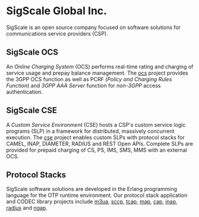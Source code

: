 # SigScale Global Inc.

SigScale is an open source company focused on software solutions for communications service providers (CSP).

## SigScale OCS
An *Online Charging System* (OCS) performs real-time rating and charging of service usage and prepay balance management. The [ocs](https://github.com/sigscale/ocs) project provides the 3GPP OCS function as well as PCRF (*Policy and Charging Rules Function*) and *3GPP AAA Server* function for *non-3GPP* access authentication.

## SigScale CSE
A *Custom Service Environment* (CSE) hosts a CSP's custom service logic programs (SLP) in a framework for distributed, massively concurrent execution. The [cse](https://github.com/sigscale/cse) project enables custom SLPs with protocol stacks for CAMEL, INAP, DIAMETER, RADIUS and REST Open APIs. Complete SLPs are provided for prepaid charging of CS, PS, IMS, SMS, MMS with an external OCS.
 
## Protocol Stacks
SigScale software solutions are developed in the Erlang programming language for the OTP runtime environment. Our protocol stack application and CODEC library projects include [m3ua](https://github.com/sigscale/m3ua), [sccp](https://github.com/sigscale/sccp), [tcap](https://github.com/sigscale/tcap), [map](https://github.com/sigscale/map), [cap](https://github.com/sigscale/cse), [inap](https://github.com/sigscale/inap), [radius](https://github.com/sigscale/radierl) and [ngap](https://github.com/sigscale/5g-ngap).

